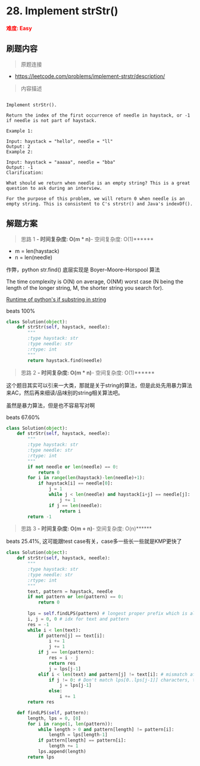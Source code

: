 # 28. Implement strStr()

**<font color=red>难度: Easy</font>**

## 刷题内容

> 原题连接

* https://leetcode.com/problems/implement-strstr/description/

> 内容描述

```

Implement strStr().

Return the index of the first occurrence of needle in haystack, or -1 if needle is not part of haystack.

Example 1:

Input: haystack = "hello", needle = "ll"
Output: 2
Example 2:

Input: haystack = "aaaaa", needle = "bba"
Output: -1
Clarification:

What should we return when needle is an empty string? This is a great question to ask during an interview.

For the purpose of this problem, we will return 0 when needle is an empty string. This is consistent to C's strstr() and Java's indexOf().
```

## 解题方案

> 思路 1
******- 时间复杂度: O(m * n)******- 空间复杂度: O(1)******

- m = len(haystack)
- n = len(needle)

作弊，python str.find() 底层实现是 Boyer–Moore–Horspool 算法

The time complexity is O(N) on average, O(NM) worst case (N being the length of the longer string, M, the shorter string you search for).

[Runtime of python's if substring in string](https://stackoverflow.com/questions/35220418/runtime-of-pythons-if-substring-in-string)

beats 100%

```python
class Solution(object):
    def strStr(self, haystack, needle):
        """
        :type haystack: str
        :type needle: str
        :rtype: int
        """
        return haystack.find(needle)
```

> 思路 2
******- 时间复杂度: O(m * n)******- 空间复杂度: O(1)******

这个题目其实可以引来一大类，那就是关于string的算法，但是此处先用暴力算法来AC，然后再来细读/品味别的string相关算法吧。

虽然是暴力算法，但是也不容易写对啊

beats 67.60%

```python
class Solution(object):
    def strStr(self, haystack, needle):
        """
        :type haystack: str
        :type needle: str
        :rtype: int
        """
        if not needle or len(needle) == 0:
            return 0
        for i in range(len(haystack)-len(needle)+1):
            if haystack[i] == needle[0]:
                j = 1
                while j < len(needle) and haystack[i+j] == needle[j]:
                    j += 1
                if j == len(needle):
                    return i
        return -1
```


> 思路 3
******- 时间复杂度: O(m + n)******- 空间复杂度: O(n)******


beats 25.41%, 这可能跟test case有关，case多一些长一些就是KMP更快了

```python
class Solution(object):
    def strStr(self, haystack, needle):
        """
        :type haystack: str
        :type needle: str
        :rtype: int
        """ 
        text, pattern = haystack, needle
        if not pattern or len(pattern) == 0:
            return 0
        
        lps = self.findLPS(pattern) # longest proper prefix which is also suffix
        i, j = 0, 0 # idx for text and pattern
        res = -1
        while i < len(text):
            if pattern[j] == text[i]:
                i += 1
                j += 1
            if j == len(pattern):
                res = i - j
                return res
                j = lps[j-1]
            elif i < len(text) and pattern[j] != text[i]: # mismatch after j matches 
                if j != 0: # Don't match lps[0..lps[j-1]] characters, they will match anyway 
                    j = lps[j-1]
                else:
                    i += 1  
        return res

    def findLPS(self, pattern): 
        length, lps = 0, [0]
        for i in range(1, len(pattern)):
            while length > 0 and pattern[length] != pattern[i]:
                length = lps[length-1]
            if pattern[length] == pattern[i]:
                length += 1
            lps.append(length)
        return lps
```
